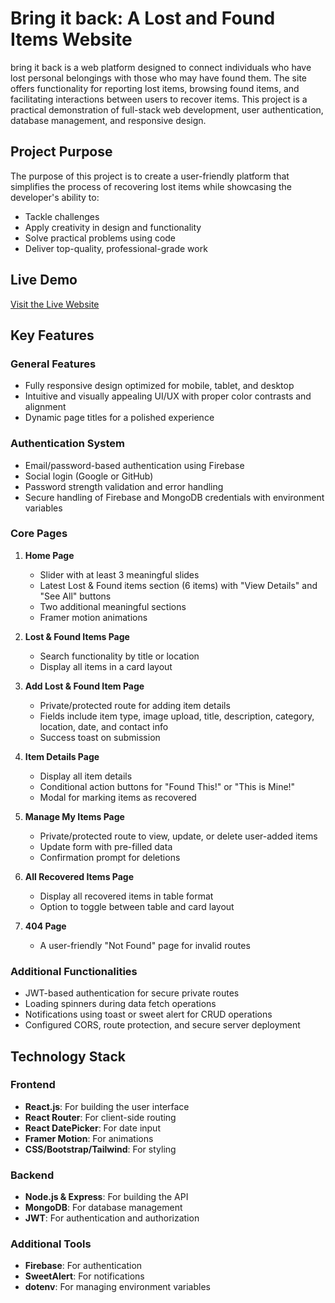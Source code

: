 # Bring it back: A Lost and Found Items Website

bring it back is a web platform designed to connect individuals who have lost personal belongings with those who may have found them. The site offers functionality for reporting lost items, browsing found items, and facilitating interactions between users to recover items. This project is a practical demonstration of full-stack web development, user authentication, database management, and responsive design.

## Project Purpose

The purpose of this project is to create a user-friendly platform that simplifies the process of recovering lost items while showcasing the developer's ability to:
- Tackle challenges
- Apply creativity in design and functionality
- Solve practical problems using code
- Deliver top-quality, professional-grade work

## Live Demo

[Visit the Live Website](#)

## Key Features

### General Features
- Fully responsive design optimized for mobile, tablet, and desktop
- Intuitive and visually appealing UI/UX with proper color contrasts and alignment
- Dynamic page titles for a polished experience

### Authentication System
- Email/password-based authentication using Firebase
- Social login (Google or GitHub)
- Password strength validation and error handling
- Secure handling of Firebase and MongoDB credentials with environment variables

### Core Pages
1. **Home Page**
   - Slider with at least 3 meaningful slides
   - Latest Lost & Found items section (6 items) with "View Details" and "See All" buttons
   - Two additional meaningful sections
   - Framer motion animations

2. **Lost & Found Items Page**
   - Search functionality by title or location
   - Display all items in a card layout

3. **Add Lost & Found Item Page**
   - Private/protected route for adding item details
   - Fields include item type, image upload, title, description, category, location, date, and contact info
   - Success toast on submission

4. **Item Details Page**
   - Display all item details
   - Conditional action buttons for "Found This!" or "This is Mine!"
   - Modal for marking items as recovered

5. **Manage My Items Page**
   - Private/protected route to view, update, or delete user-added items
   - Update form with pre-filled data
   - Confirmation prompt for deletions

6. **All Recovered Items Page**
   - Display all recovered items in table format
   - Option to toggle between table and card layout

7. **404 Page**
   - A user-friendly "Not Found" page for invalid routes

### Additional Functionalities
- JWT-based authentication for secure private routes
- Loading spinners during data fetch operations
- Notifications using toast or sweet alert for CRUD operations
- Configured CORS, route protection, and secure server deployment

## Technology Stack

### Frontend
- **React.js**: For building the user interface
- **React Router**: For client-side routing
- **React DatePicker**: For date input
- **Framer Motion**: For animations
- **CSS/Bootstrap/Tailwind**: For styling

### Backend
- **Node.js & Express**: For building the API
- **MongoDB**: For database management
- **JWT**: For authentication and authorization


### Additional Tools
- **Firebase**: For authentication
- **SweetAlert**: For notifications
- **dotenv**: For managing environment variables





